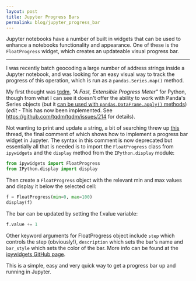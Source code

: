 ```yaml
---
layout: post
title: Jupyter Progress Bars
permalink: blog/jupyter_progress_bar
---
```


Jupyter notebooks have a number of built in widgets that can be used to enhance a notebooks functionality and appearance. One of these is the `FloatProgress` widget, which creates an updateable visual progress bar.

-----
<!--more-->

I was recently batch geocoding a large number of address strings inside a Jupyter notebook, and was looking for an easy visual way to track the progress of this operation, which is run as a `pandas.Series.map()` method.

My first thought was [tqdm](https://pypi.python.org/pypi/tqdm), _"A Fast, Extensible Progress Meter"_ for Python, though from what I can see it doesn't offer the ability to work with Panda's Series objects (but it [can be used with `pandas.DataFrame.apply()` methods](https://github.com/tqdm/tqdm/blob/master/examples/pandas_progress_apply.py)) (_edit_ - This has now been implemented. See https://github.com/tqdm/tqdm/issues/214 for details).

Not wanting to print and update a string, a bit of searching threw up [this](https://www.reddit.com/r/Python/comments/34tdr2/a_simple_progress_bar_for_ipython_notebooks/) thread, the final comment of which shows how to implement a progress bar widget in Jupyter. The syntax in this comment is now deprecated but essentially all that is needed is to import the `FloatProgress` class from `ipywidgets` and the `display` method from the `IPython.display` module:

``` python
from ipywidgets import FloatProgress
from IPython.display import display
```

Then create a `FloatProgress` object with the relevant min and max values and display it below the selected cell:

``` python
f = FloatProgress(min=0, max=100)
display(f)
```

The bar can be updated by setting the f.value variable:

``` python
f.value += 1
```

Other keyword arguments for FloatProgress object include `step` which controls the step (obviously!), `description` which sets the bar's name and `bar_style` which sets the color of the bar. More info can be found at the [ipywidgets GitHub page](https://github.com/ipython/ipywidgets).

This is a simple, easy and very quick way to get a progress bar up and running in Jupyter.
